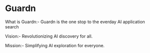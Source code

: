 # Guardn
What is Guardn:-
  Guardn is the one stop to the everday AI application search

Vision:-
  Revolutionizing AI discovery for all.
  
Mission:-
  Simplifying AI exploration for everyone.
